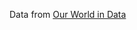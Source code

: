 Data from [Our World in Data](https://ourworldindata.org/grapher/life-expectancy-vs-health-expenditure)

